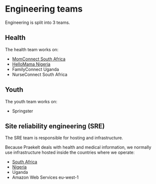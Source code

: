 # Engineering teams

Engineering is split into 3 teams.

## Health

The health team works on:

- [MomConnect South Africa](projects/momconnect.html)
- [HelloMama Nigeria](projects/hellomama.html)
- FamilyConnect Uganda
- NurseConnect South Africa

## Youth

The youth team works on:

- Springster

## Site reliability engineering (SRE)

The SRE team is responsible for hosting and infrastructure.

Because Praekelt deals with health and medical information, we normally
use infrastructure hosted inside the countries where we operate:

- [South Africa](infrastructure/south-africa.html)
- [Nigeria](infrastructure/nigeria.html)
- Uganda
- Amazon Web Services eu-west-1
